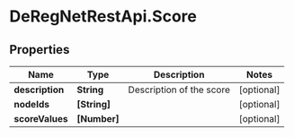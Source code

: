 # DeRegNetRestApi.Score

## Properties
Name | Type | Description | Notes
------------ | ------------- | ------------- | -------------
**description** | **String** | Description of the score | [optional] 
**nodeIds** | **[String]** |  | [optional] 
**scoreValues** | **[Number]** |  | [optional] 



